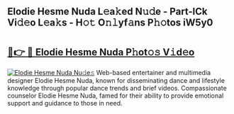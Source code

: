 ## Elodie Hesme Nuda L𝚎a𝚔ed N𝚞𝚍e - Part-lCk Vi𝚍𝚎o L𝚎a𝚔s - H𝚘𝚝 O𝚗𝚕yf𝚊ns P𝚑𝚘tos iW5y0

# <h2><a href="http://kf1p1qu.oniu.top/?m=Elodie+Hesme+Nuda">🔗👉 🔴 Elodie Hesme Nuda P𝚑ot𝚘𝚜 V𝚒d𝚎o</a></h2>

[![Elodie Hesme Nuda Nu𝚍e𝚜](https://i.imgur.com/0qMVB7G.gif)](http://kf1p1qu.oniu.top/?m=Elodie+Hesme+Nuda)
Web-based entertainer and multimedia designer Elodie Hesme Nuda, known for disseminating dance and lifestyle knowledge through popular dance trends and brief videos. Compassionate counselor Elodie Hesme Nuda, famed for their ability to provide emotional support and guidance to those in need.  
